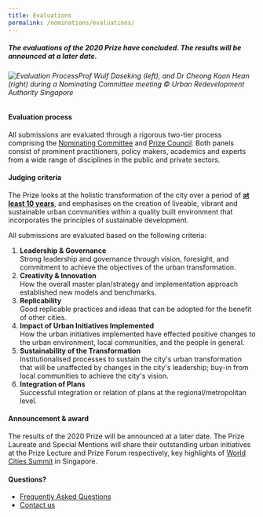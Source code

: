 ```yaml
---
title: Evaluations
permalink: /nominations/evaluations/
---
```


##### The evaluations of the 2020 Prize have concluded. The results will be announced at a later date. 

###### ![Evaluation Process](/images/evaluation-process.jpg/)*Prof Wulf Daseking (left), and Dr Cheong Koon Hean (right) during a Nominating Committee meeting © Urban Redevelopment Authority Singapore*

#### **Evaluation process**

All submissions are evaluated through a rigorous two-tier process comprising the [Nominating Committee](/about/nominating-committee/) and [Prize Council](/about/prize-council/). Both panels consist of prominent practitioners, policy makers, academics and experts from a wide range of disciplines in the public and private sectors.

#### **Judging criteria**

The Prize looks at the holistic transformation of the city over a period of <b><u>at least 10 years</u></b>, and emphasises on the creation of liveable, vibrant and sustainable urban communities within a quality built environment that incorporates the principles of sustainable development.

All submissions are evaluated based on the following criteria:

1. **Leadership & Governance** <br> Strong leadership and governance through vision, foresight, and commitment to achieve the objectives of the urban transformation.
2. **Creativity & Innovation** <br> How the overall master plan/strategy and implementation approach established new models and benchmarks.
3. **Replicability** <br> Good replicable practices and ideas that can be adopted for the benefit of other cities.
4. **Impact of Urban Initiatives Implemented** <br> How the urban initiatives implemented have effected positive changes to the urban environment, local communities, and the people in general.
5. **Sustainability of the Transformation** <br> Institutionalised processes to sustain the city's urban transformation that will be unaffected by changes in the city's leadership; buy-in from local communities to achieve the city's vision.
6. **Integration of Plans** <br> Successful integration or relation of plans at the regional/metropolitan level.

#### **Announcement & award**

The results of the 2020 Prize will be announced at a later date. The Prize Laureate and Special Mentions will share their outstanding urban initiatives at the Prize Lecture and Prize Forum respectively, key highlights of [World Cities Summit](https://www.worldcitiessummit.com.sg) in Singapore.

#### **Questions?**

- [Frequently Asked Questions](/faq/)
- [Contact us](/contact-us/)
